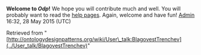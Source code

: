 __Welcome to _Odp_!__ We hope you will contribute much and well. 
You will probably want to read the [help pages](http://ontologydesignpatterns.org/wiki/Help:Contents "Help:Contents"). Again, welcome and have fun! [Admin](../User/ValentinaPresutti "User:ValentinaPresutti") 16:32, 28 May 2015 (UTC)





Retrieved from "[http://ontologydesignpatterns.org/wiki/User\_talk:BlagovestTrenchev](../User_talk/BlagovestTrenchev)"